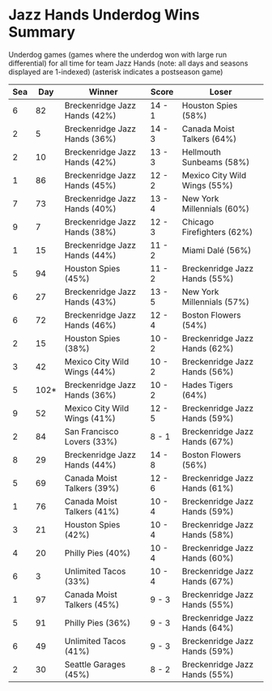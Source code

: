 # Jazz Hands Underdog Wins Summary



Underdog games (games where the underdog won with large run differential) for all time for team Jazz Hands (note: all days and seasons displayed are 1-indexed) (asterisk indicates a postseason game)


| Sea | Day | Winner | Score | Loser | 
| ------ |------ |------ |------ |------ |
| 6 | 82 | Breckenridge Jazz Hands (42%) | 14 - 1 | Houston Spies (58%) | 
| 2 | 5 | Breckenridge Jazz Hands (36%) | 14 - 3 | Canada Moist Talkers (64%) | 
| 2 | 10 | Breckenridge Jazz Hands (42%) | 13 - 3 | Hellmouth Sunbeams (58%) | 
| 1 | 86 | Breckenridge Jazz Hands (45%) | 12 - 2 | Mexico City Wild Wings (55%) | 
| 7 | 73 | Breckenridge Jazz Hands (40%) | 13 - 4 | New York Millennials (60%) | 
| 9 | 7 | Breckenridge Jazz Hands (38%) | 12 - 3 | Chicago Firefighters (62%) | 
| 1 | 15 | Breckenridge Jazz Hands (44%) | 11 - 2 | Miami Dalé (56%) | 
| 5 | 94 | Houston Spies (45%) | 11 - 2 | Breckenridge Jazz Hands (55%) | 
| 6 | 27 | Breckenridge Jazz Hands (43%) | 13 - 5 | New York Millennials (57%) | 
| 6 | 72 | Breckenridge Jazz Hands (46%) | 12 - 4 | Boston Flowers (54%) | 
| 2 | 15 | Houston Spies (38%) | 10 - 2 | Breckenridge Jazz Hands (62%) | 
| 3 | 42 | Mexico City Wild Wings (44%) | 10 - 2 | Breckenridge Jazz Hands (56%) | 
| 5 | 102* | Breckenridge Jazz Hands (36%) | 10 - 2 | Hades Tigers (64%) | 
| 9 | 52 | Mexico City Wild Wings (41%) | 12 - 5 | Breckenridge Jazz Hands (59%) | 
| 2 | 84 | San Francisco Lovers (33%) | 8 - 1 | Breckenridge Jazz Hands (67%) | 
| 8 | 29 | Breckenridge Jazz Hands (44%) | 14 - 8 | Boston Flowers (56%) | 
| 5 | 69 | Canada Moist Talkers (39%) | 12 - 6 | Breckenridge Jazz Hands (61%) | 
| 1 | 76 | Canada Moist Talkers (41%) | 10 - 4 | Breckenridge Jazz Hands (59%) | 
| 3 | 21 | Houston Spies (42%) | 10 - 4 | Breckenridge Jazz Hands (58%) | 
| 4 | 20 | Philly Pies (40%) | 10 - 4 | Breckenridge Jazz Hands (60%) | 
| 6 | 3 | Unlimited Tacos (33%) | 10 - 4 | Breckenridge Jazz Hands (67%) | 
| 1 | 97 | Canada Moist Talkers (45%) | 9 - 3 | Breckenridge Jazz Hands (55%) | 
| 5 | 91 | Philly Pies (36%) | 9 - 3 | Breckenridge Jazz Hands (64%) | 
| 6 | 49 | Unlimited Tacos (41%) | 9 - 3 | Breckenridge Jazz Hands (59%) | 
| 2 | 30 | Seattle Garages (45%) | 8 - 2 | Breckenridge Jazz Hands (55%) | 


